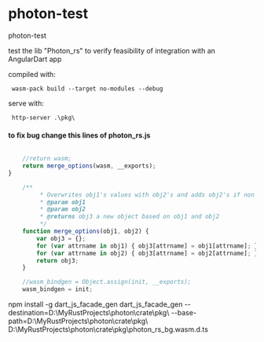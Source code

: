 # photon-test
photon-test

test the lib "Photon_rs" to verify feasibility of integration with an AngularDart app

compiled with:

```console
 wasm-pack build --target no-modules --debug
```
serve with:

```console
 http-server .\pkg\
```
#### to fix bug change this lines of photon_rs.js
```js

    //return wasm;
    return merge_options(wasm, __exports);
}

    /**
         * Overwrites obj1's values with obj2's and adds obj2's if non existent in obj1
         * @param obj1
         * @param obj2
         * @returns obj3 a new object based on obj1 and obj2
         */
    function merge_options(obj1, obj2) {
        var obj3 = {};
        for (var attrname in obj1) { obj3[attrname] = obj1[attrname]; }
        for (var attrname in obj2) { obj3[attrname] = obj2[attrname]; }
        return obj3;
    }

    //wasm_bindgen = Object.assign(init, __exports);
    wasm_bindgen = init;

```
npm install -g dart_js_facade_gen
dart_js_facade_gen --destination=D:\MyRustProjects\photon\crate\pkg\ --base-path=D:\MyRustProjects\photon\crate\pkg\ D:\MyRustProjects\photon\crate\pkg\photon_rs_bg.wasm.d.ts